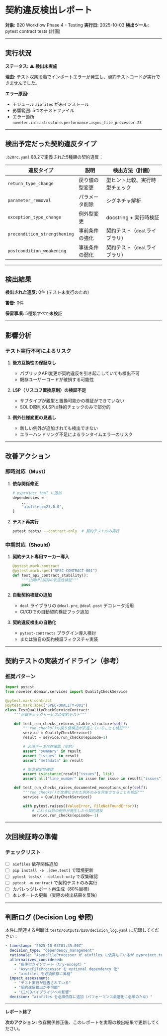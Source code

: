 # 契約違反検出レポート

**対象:** B20 Workflow Phase 4 - Testing
**実行日:** 2025-10-03
**検出ツール:** pytest contract tests (計画)

---

## 実行状況

**ステータス:** ⚠️ **検出未実施**

**理由:** テスト収集段階でインポートエラーが発生し、契約テストコードが実行できませんでした。

**エラー原因:**
- モジュール `aiofiles` が未インストール
- 影響範囲: 5つのテストファイル
- エラー箇所: `noveler.infrastructure.performance.async_file_processor:23`

---

## 検出予定だった契約違反タイプ

`.b20rc.yaml` §8.2で定義された5種類の契約違反：

| 違反タイプ | 説明 | 検出方法（計画） |
|-----------|------|---------------|
| `return_type_change` | 戻り値の型変更 | 型ヒント比較、実行時型チェック |
| `parameter_removal` | パラメータ削除 | シグネチャ解析 |
| `exception_type_change` | 例外型変更 | docstring + 実行時検証 |
| `precondition_strengthening` | 事前条件の強化 | 契約テスト（`deal`ライブラリ） |
| `postcondition_weakening` | 事後条件の弱化 | 契約テスト（`deal`ライブラリ） |

---

## 検出結果

**検出された違反:** 0件 (テスト未実行のため)

**警告:** 0件

**保留事項:** 5種類すべて未検証

---

## 影響分析

### テスト実行不可によるリスク

1. **後方互換性の保証なし**
   - パブリックAPI変更が契約違反を引き起こしていても検出不可
   - 既存ユーザーコードが破損する可能性

2. **LSP（リスコフ置換原則）の検証不足**
   - サブタイプが親型と置換可能かの検証ができていない
   - SOLID原則のLSPは静的チェックのみで部分的

3. **例外仕様変更の見逃し**
   - 新しい例外が追加されても検出できない
   - エラーハンドリング不足によるランタイムエラーのリスク

---

## 改善アクション

### 即時対応（Must）

1. **依存関係修正**
   ```bash
   # pyproject.toml に追加
   dependencies = [
       ...
       "aiofiles>=23.0.0",
   ]
   ```

2. **テスト再実行**
   ```bash
   pytest tests/ --contract-only  # 契約テストのみ実行
   ```

### 中期対応（Should）

1. **契約テスト専用マーカー導入**
   ```python
   @pytest.mark.contract
   @pytest.mark.spec("SPEC-CONTRACT-001")
   def test_api_contract_stability():
       """公開API契約の安定性検証"""
       pass
   ```

2. **自動契約検証の追加**
   - `deal` ライブラリの `@deal.pre`, `@deal.post` デコレータ活用
   - CI/CDでの自動契約検証フック追加

3. **契約違反検出の自動化**
   - `pytest-contracts` プラグイン導入検討
   - または独自の契約検証フィクスチャ実装

---

## 契約テストの実装ガイドライン（参考）

### 推奨パターン

```python
import pytest
from noveler.domain.services import QualityCheckService

@pytest.mark.contract
@pytest.mark.spec("SPEC-QUALITY-001")
class TestQualityCheckServiceContract:
    """品質チェックサービスの契約テスト"""

    def test_run_checks_returns_stable_structure(self):
        """run_checks()の戻り値構造が安定していることを検証"""
        service = QualityCheckService()
        result = service.run_checks(episode=1)

        # 必須キーの存在確認（契約）
        assert "summary" in result
        assert "issues" in result
        assert "metadata" in result

        # 型の安定性確認
        assert isinstance(result["issues"], list)
        assert all("line_number" in issue for issue in result["issues"])

    def test_run_checks_raises_documented_exceptions_only(self):
        """run_checks()が文書化された例外のみを発生させることを検証"""
        service = QualityCheckService()

        with pytest.raises((ValueError, FileNotFoundError)):
            # これら以外の例外が発生したら契約違反
            service.run_checks(episode=-1)
```

---

## 次回検証時の準備

### チェックリスト

- [ ] `aiofiles` 依存関係追加
- [ ] `pip install -e .[dev,test]` で環境更新
- [ ] `pytest tests/ --collect-only` で収集確認
- [ ] `pytest -m contract` で契約テストのみ実行
- [ ] カバレッジレポート再生成（80%目標）
- [ ] 本レポートの更新（実際の検出結果を反映）

---

## 判断ログ (Decision Log 参照)

本件に関連する判断は `tests/outputs/b20/decision_log.yaml` に記録してください：

```yaml
- timestamp: "2025-10-03T01:35:00Z"
  decision_type: "dependency_management"
  rationale: "AsyncFileProcessor が aiofiles に依存しているが pyproject.toml に明記されていなかった"
  alternatives_considered:
    - "条件付きインポート（try-except）"
    - "AsyncFileProcessor を optional dependency 化"
    - "aiofiles を必須依存に昇格"
  impact_assessment:
    - "テスト実行が阻害されている"
    - "契約違反検出が不可能"
    - "CI/CDパイプラインへの影響"
  decision: "aiofiles を必須依存に追加（パフォーマンス最適化に必須のため）"
```

---

**レポート終了**

**次のアクション:** 依存関係修正後、このレポートを実際の検出結果で更新してください。
